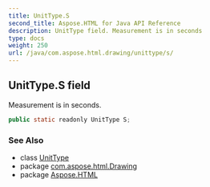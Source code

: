 ```yaml
---
title: UnitType.S
second_title: Aspose.HTML for Java API Reference
description: UnitType field. Measurement is in seconds
type: docs
weight: 250
url: /java/com.aspose.html.drawing/unittype/s/
---
```

## UnitType.S field

Measurement is in seconds.

```java
public static readonly UnitType S;
```

### See Also

* class [UnitType](../)
* package [com.aspose.html.Drawing](../../unittype/)
* package [Aspose.HTML](../../../)
